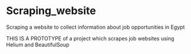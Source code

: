# Scraping_website
Scraping a website to collect information about job opportunities in Egypt

THIS IS A PROTOTYPE of a project which scrapes job websites using Helium and BeautifulSoup

